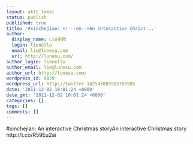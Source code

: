 ```yaml
---
layout: aktt_tweet
status: publish
published: true
title: '#xinchejian: <!--:en-->An interactive Christ...'
author:
  display_name: Lio李欧
  login: lionello
  email: lio@lunesu.com
  url: http://lunesu.com/
author_login: lionello
author_email: lio@lunesu.com
author_url: http://lunesu.com/
wordpress_id: 6839
wordpress_url: http://twitter-142543883983785985
date: '2011-12-02 18:01:24 +0800'
date_gmt: '2011-12-02 10:01:24 +0800'
categories: []
tags: []
comments: []
---
```

<p>#xinchejian: <!--:en-->An interactive Christmas story<!--:--><!--:zh-->An interactive Christmas story<!--:--> http://t.co/R59Eu2ai</p>
